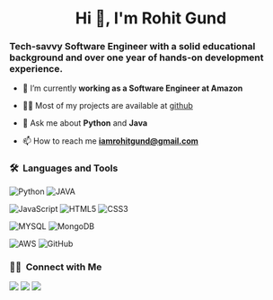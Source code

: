 <h1 align="center">Hi 👋, I'm Rohit Gund</h1>
<h3>Tech-savvy Software Engineer with a solid educational background and over one year of hands-on development experience.</h3>
	


- 🌱 I’m currently **working as a Software Engineer at Amazon**

- 👨‍💻 Most of my projects are available at [github](https://github.com/iamrohitgund/Projects/blob/main/README.md)

- 💬 Ask me about **Python** and **Java**

- 📫 How to reach me **iamrohitgund@gmail.com**


	
### 🛠 &nbsp;Languages and Tools


![Python](https://img.shields.io/badge/Python-3776AB?style=for-the-badge&logo=python&logoColor=white)
![JAVA](https://img.shields.io/badge/Java-ED8B00?style=for-the-badge&logo=java&logoColor=white)


![JavaScript](https://img.shields.io/badge/JavaScript-F7DF1E?style=for-the-badge&logo=javascript&logoColor=black)
![HTML5](https://img.shields.io/badge/HTML-239120?style=for-the-badge&logo=html5&logoColor=white)
![CSS3](https://img.shields.io/badge/CSS-239120?&style=for-the-badge&logo=css3&logoColor=white)


![MYSQL](https://img.shields.io/badge/MySQL-00000F?style=for-the-badge&logo=mysql&logoColor=white)
![MongoDB](https://img.shields.io/badge/MongoDB-4EA94B?style=for-the-badge&logo=mongodb&logoColor=white)


![AWS](https://img.shields.io/badge/Amazon_AWS-232F3E?style=for-the-badge&logo=amazon-aws&logoColor=white)
![GitHub](https://img.shields.io/badge/GitHub-100000?style=for-the-badge&logo=github&logoColor=white)






### 🤝🏻 &nbsp;Connect with Me

<p align="center">

<a href="https://linkedin.com/in/iamrohitgund"><img src="https://img.shields.io/badge/-iamrohitgund-0077B5?style=flat&logo=Linkedin&logoColor=white"/></a>
<a href="mailto:iamrohitgund@gmail.com"><img src="https://img.shields.io/badge/-iamrohitgund@gmail.com-D14836?style=flat&logo=Gmail&logoColor=white"/></a>
<a href="https://twitter.com/iamrohitgund"><img src="https://img.shields.io/badge/-@iamrohitgund-1877F2?style=flat&logo=Twitter&logoColor=white"/></a>
</p>

